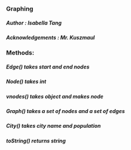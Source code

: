 ### Graphing
##### Author : Isabella Tang
##### Acknowledgements : Mr. Kuszmaul
### Methods:
##### Edge() takes start and end nodes
##### Node() takes int
##### vnodes() takes object and makes node
##### Graph() takes a set of nodes and a set of edges
##### City() takes city name and population
##### toString() returns string
